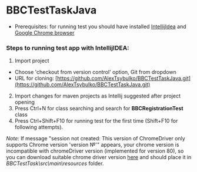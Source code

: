 # BBCTestTaskJava

- Prerequisites: for running test you should have installed [IntellijIdea](https://www.jetbrains.com/idea/download/#section=windows) and [Google Chrome browser](https://www.google.ru/intl/ru/chrome/?brand=CHBD&gclid=Cj0KCQjwxYLoBRCxARIsAEf16-sx6--sZ-WPL-TBg_QWWB-HaH6t6ZnYa9DbYQLEgrKVsOHpwCwWCpcaAuQQEALw_wcB&gclsrc=aw.ds) 

### Steps to running test app with IntellijIDEA:
1. Import project 
- Сhoose 'checkout from version control' option, Git from dropdown
- URL for cloning: [https://github.com/AlexTsybulko/BBCTestTaskJava.git](https://github.com/AlexTsybulko/BBCTestTaskJava.git)
2. Import changes for maven projects as Intellij suggested after project opening
3. Press Ctrl+N for class searching and search for **BBCRegistrationTest** class
4. Press Ctrl+Shift+F10 for running test for the first time (Shift+F10 for following attempts).

_Note:_ If message "session not created: This version of ChromeDriver only supports Chrome version 'version №'" appears, 
your chrome version is incompatible with chromeDriver version (implemented for version 80), so you can download 
suitable chrome driver version [here](http://chromedriver.chromium.org/downloads) and should place it in *BBCTestTask\src\main\resources* folder.
